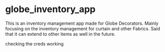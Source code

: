# globe_inventory_app
This is an inventory management app made for Globe Decorators. Mainly focusing on the inventory management for curtain and other Fabrics. Said that it can extend to other items as well in the future.


checking the creds working
